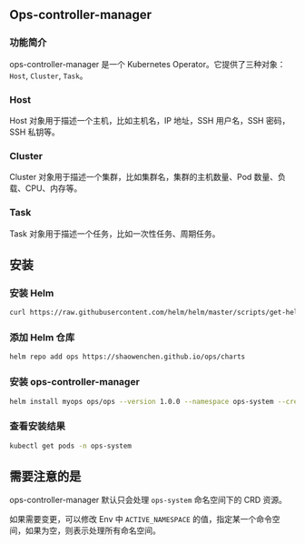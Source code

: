 ## Ops-controller-manager

### 功能简介

ops-controller-manager 是一个 Kubernetes Operator。它提供了三种对象：`Host`, `Cluster`, `Task`。

### Host

Host 对象用于描述一个主机，比如主机名，IP 地址，SSH 用户名，SSH 密码，SSH 私钥等。

### Cluster

Cluster 对象用于描述一个集群，比如集群名，集群的主机数量、Pod 数量、负载、CPU、内存等。

### Task

Task 对象用于描述一个任务，比如一次性任务、周期任务。

## 安装

### 安装 Helm

```bash
curl https://raw.githubusercontent.com/helm/helm/master/scripts/get-helm-3 | bash
```

### 添加 Helm 仓库

```bash
helm repo add ops https://shaowenchen.github.io/ops/charts
```

### 安装 ops-controller-manager

```bash
helm install myops ops/ops --version 1.0.0 --namespace ops-system --create-namespace
```

### 查看安装结果

```bash
kubectl get pods -n ops-system
```

## 需要注意的是

ops-controller-manager 默认只会处理 `ops-system` 命名空间下的 CRD 资源。

如果需要变更，可以修改 Env 中 `ACTIVE_NAMESPACE` 的值，指定某一个命令空间，如果为空，则表示处理所有命名空间。
